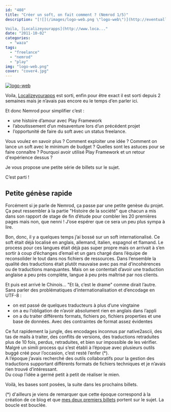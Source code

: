 ```yaml
---
id: "408"
title: "Créer un soft, on fait comment ? (Nemrod 1/5)"
description: "[![](/images/logo-web.png \"logo-web\")](http://eventuallycoding.com/wp-content/uploads/2011/10/logo-web.png)

Voila, [Localizeyourapps](http://www.loca..."
date: "2011-10-02"
categories: 
  - "waza"
tags: 
  - "freelance"
  - "nemrod"
  - "play"
img: "logo-web.png"
cover: "cover4.jpg"
---
```


[![](/images/logo-web.png "logo-web")](http://eventuallycoding.com/wp-content/uploads/2011/10/logo-web.png)

Voila, [Localizeyourapps](http://www.localizeyourapps.com) est sorti, enfin pour être exact il est sorti depuis 2 semaines mais je n’avais pas encore eu le temps d’en parler ici.

Et donc Nemrod pour simplifier c’est :

- une histoire d’amour avec Play Framework
- l’aboutissement d’un mésaventure lors d’un précédent projet
- l’opportunité de faire du soft avec un status freelance.

Vous voulez en savoir plus ? Comment exploiter une idée ? Comment on lance un soft avec le minimum de budget ? Quelles sont les astuces pour se faire connaître ? Pourquoi avoir utilisé Play Framework et un retour d'expérience dessus ?

Je vous propose une petite série de billets sur le sujet.

C’est parti !

## Petite génèse rapide

Forcément si je parle de Nemrod, ça passe par une petite genèse du projet. Ça peut ressembler à la partie "Histoire de la société" que chacun a mis dans son rapport de stage de fin d’étude pour combler les 20 premières pages mais non, que nenni ! J’ose espérer que ce sera un peu plus sympa à lire.

Bon, donc, il y a quelques temps j’ai bossé sur un soft internationalisé. Ce soft était déjà localisé en anglais, allemand, italien, espagnol et flamand. Le process pour ces langues était déjà pas super propre mais on arrivait à s’en sortir à coup d’échanges d’email et un gars chargé dans l’équipe de reconsolider le tout dans nos fichiers de ressources. Dans l’ensemble la qualité des traductions était plutôt mauvaise avec pas mal d’incohérences ou de traductions manquantes. Mais on se contentait d’avoir une traduction anglaise a peu près complète, langue à peu près maîtrisé par nos clients.

Et puis est arrivé le Chinois... "Et là, c’est le drame" comme dirait l’autre. Sans parler des problématiques d’internationalisation et d’encodage en UTF-8 :

- on est passé de quelques traducteurs à plus d’une vingtaine
- on a eu l’obligation de n’avoir absolument rien en anglais dans l’appli
- on a du traiter différents formats, fichiers po, fichiers properties et une base de données. Avec des contraintes de format assez évidentes

Ce fut rapidement la jungle, des encodages inconnus par native2ascii, des tas de mails à traiter, des conflits de versions, des traductions retraduites plus de 10 fois, perdus, retraduites, et bien sur impossible de les vérifier.  
Malgré un simili process qui s’est établi à l’époque avec plusieurs outils buggé créé pour l’occasion, c’est resté l’enfer (\*).  
A l’époque j’avais recherché des outils collaboratifs pour la gestion des traductions supportant différents formats de fichiers techniques et je n’avais rien trouvé d’intéressant.  
Du coup l’idée a germé petit à petit de réaliser le mien.

Voilà, les bases sont posées, la suite dans les prochains billets.

(\*) d'ailleurs je viens de remarquer que cette époque correspond à la création de ce blog et que [mes deux premiers billets](http://hakanai.free.fr/index.php/tag/utf8/) portent sur le sujet. La boucle est bouclée.
